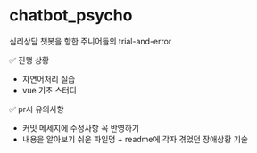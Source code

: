 # chatbot_psycho
심리상담 챗봇을 향한 주니어들의 trial-and-error

✅ 진행 상황
- 자연어처리 실습
- vue 기초 스터디

✅ pr시 유의사항
- 커밋 메세지에 수정사항 꼭 반영하기
- 내용을 알아보기 쉬운 파일명 + readme에 각자 겪었던 장애상황 기술
